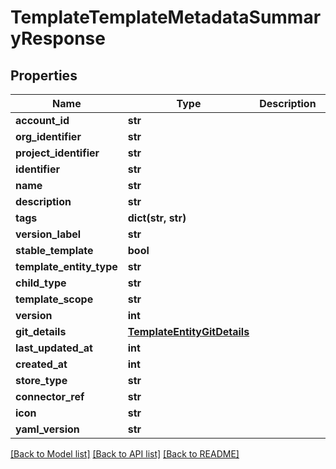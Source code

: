 # TemplateTemplateMetadataSummaryResponse

## Properties
Name | Type | Description | Notes
------------ | ------------- | ------------- | -------------
**account_id** | **str** |  | [optional] 
**org_identifier** | **str** |  | [optional] 
**project_identifier** | **str** |  | [optional] 
**identifier** | **str** |  | [optional] 
**name** | **str** |  | [optional] 
**description** | **str** |  | [optional] 
**tags** | **dict(str, str)** |  | [optional] 
**version_label** | **str** |  | [optional] 
**stable_template** | **bool** |  | [optional] 
**template_entity_type** | **str** |  | [optional] 
**child_type** | **str** |  | [optional] 
**template_scope** | **str** |  | [optional] 
**version** | **int** |  | [optional] 
**git_details** | [**TemplateEntityGitDetails**](TemplateEntityGitDetails.md) |  | [optional] 
**last_updated_at** | **int** |  | [optional] 
**created_at** | **int** |  | [optional] 
**store_type** | **str** |  | [optional] 
**connector_ref** | **str** |  | [optional] 
**icon** | **str** |  | [optional] 
**yaml_version** | **str** |  | [optional] 

[[Back to Model list]](../README.md#documentation-for-models) [[Back to API list]](../README.md#documentation-for-api-endpoints) [[Back to README]](../README.md)

